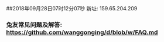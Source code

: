 ##2018年09月28日07时12分07秒 新址: 159.65.204.209
### 兔友常见问题及解答: https://github.com/wanggonging/d/blob/w/FAQ.md
